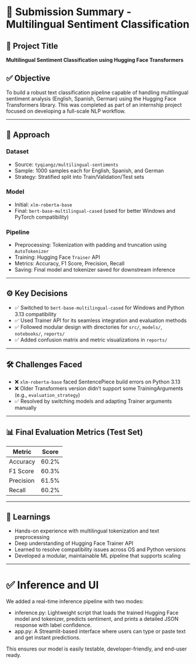 # 📅 Submission Summary - Multilingual Sentiment Classification

## 🚀 Project Title

**Multilingual Sentiment Classification using Hugging Face Transformers**

## ✅ Objective

To build a robust text classification pipeline capable of handling multilingual sentiment analysis (English, Spanish, German) using the Hugging Face Transformers library. This was completed as part of an internship project focused on developing a full-scale NLP workflow.

---

## 🚀 Approach

### Dataset

* Source: `tyqiangz/multilingual-sentiments`
* Sample: 1000 samples each for English, Spanish, and German
* Strategy: Stratified split into Train/Validation/Test sets

### Model

* Initial: `xlm-roberta-base`
* Final: `bert-base-multilingual-cased` (used for better Windows and PyTorch compatibility)

### Pipeline

* Preprocessing: Tokenization with padding and truncation using `AutoTokenizer`
* Training: Hugging Face `Trainer` API
* Metrics: Accuracy, F1 Score, Precision, Recall
* Saving: Final model and tokenizer saved for downstream inference

---

## ⚙️ Key Decisions

* ✅ Switched to `bert-base-multilingual-cased` for Windows and Python 3.13 compatibility
* ✅ Used Trainer API for its seamless integration and evaluation methods
* ✅ Followed modular design with directories for `src/`, `models/`, `notebooks/`, `reports/`
* ✅ Added confusion matrix and metric visualizations in `reports/`

---

## 🛠️ Challenges Faced

* ❌ `xlm-roberta-base` faced SentencePiece build errors on Python 3.13
* ❌ Older Transformers version didn’t support some TrainingArguments (e.g., `evaluation_strategy`)
* ✅ Resolved by switching models and adapting Trainer arguments manually

---

## 📊 Final Evaluation Metrics (Test Set)

| Metric    | Score |
| --------- | ----- |
| Accuracy  | 60.2% |
| F1 Score  | 60.3% |
| Precision | 61.5% |
| Recall    | 60.2% |

---

## 📘 Learnings

* Hands-on experience with multilingual tokenization and text preprocessing
* Deep understanding of Hugging Face Trainer API
* Learned to resolve compatibility issues across OS and Python versions
* Developed a modular, maintainable ML pipeline that supports scaling

---

# ✅ Inference and UI
We added a real-time inference pipeline with two modes:

- inference.py: Lightweight script that loads the trained Hugging Face model and tokenizer, predicts sentiment, and prints a detailed JSON response with label confidence.
- app.py: A Streamlit-based interface where users can type or paste text and get instant predictions.

This ensures our model is easily testable, developer-friendly, and end-user ready.
